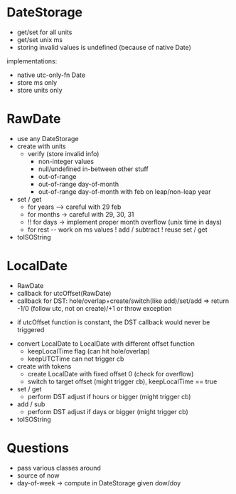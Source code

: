 DateStorage
===========

+ get/set for all units
+ get/set unix ms
+ storing invalid values is undefined (because of native Date)

implementations:
* native utc-only-fn Date
* store ms only
* store units only

RawDate
=======

* use any DateStorage
* create with units
  * verify (store invalid info)
    * non-integer values
    * null/undefined in-between other stuff
    * out-of-range
    * out-of-range day-of-month
    * out-of-range day-of-month with feb on leap/non-leap year
* set / get
  * for years --> careful with 29 feb
  * for months -> careful with 29, 30, 31
  * !! for days -> implement proper month overflow (unix time in days)
  * for rest -- work on ms values
! add / subtract
  ! reuse set / get
* toISOString

LocalDate
=========

- RawDate
- callback for utcOffset(RawDate)
- callback for DST: hole/overlap+create/switch(like add)/set/add
  => return -1/0 (follow utc, not on create)/+1 or throw exception

+ if utcOffset function is constant, the DST callback would never be triggered

* convert LocalDate to LocalDate with different offset function
  * keepLocalTime flag (can hit hole/overlap)
  * keepUTCTime can not trigger cb
* create with tokens
  * create LocalDate with fixed offset 0 (check for overflow)
  * switch to target offset (might trigger cb), keepLocalTime == true
* set / get
  * perform DST adjust if hours or bigger (might trigger cb)
* add / sub
  * perform DST adjust if days or bigger (might trigger cb)
* toISOString

Questions
=========

* pass various classes around
* source of now
* day-of-week -> compute in DateStorage given dow/doy

